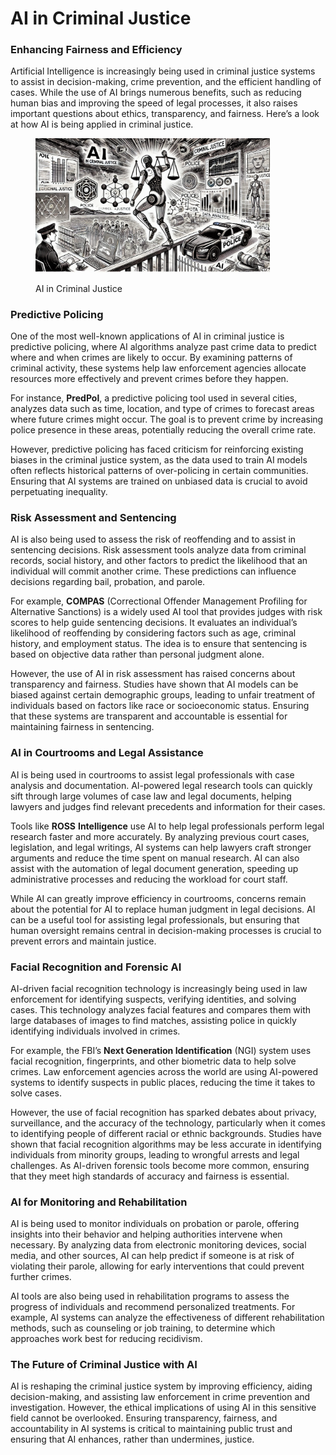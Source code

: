 # AI in Criminal Justice

### Enhancing Fairness and Efficiency

Artificial Intelligence is increasingly being used in criminal justice systems to assist in decision-making, crime prevention, and the efficient handling of cases. While the use of AI brings numerous benefits, such as reducing human bias and improving the speed of legal processes, it also raises important questions about ethics, transparency, and fairness. Here’s a look at how AI is being applied in criminal justice.

<div align="left">

<figure><img src="../../.gitbook/assets/image (2) (1) (1).png" alt="" width="375"><figcaption><p>AI in Criminal Justice</p></figcaption></figure>

</div>

### Predictive Policing

One of the most well-known applications of AI in criminal justice is predictive policing, where AI algorithms analyze past crime data to predict where and when crimes are likely to occur. By examining patterns of criminal activity, these systems help law enforcement agencies allocate resources more effectively and prevent crimes before they happen.

For instance, **PredPol**, a predictive policing tool used in several cities, analyzes data such as time, location, and type of crimes to forecast areas where future crimes might occur. The goal is to prevent crime by increasing police presence in these areas, potentially reducing the overall crime rate.

However, predictive policing has faced criticism for reinforcing existing biases in the criminal justice system, as the data used to train AI models often reflects historical patterns of over-policing in certain communities. Ensuring that AI systems are trained on unbiased data is crucial to avoid perpetuating inequality.

### Risk Assessment and Sentencing

AI is also being used to assess the risk of reoffending and to assist in sentencing decisions. Risk assessment tools analyze data from criminal records, social history, and other factors to predict the likelihood that an individual will commit another crime. These predictions can influence decisions regarding bail, probation, and parole.

For example, **COMPAS** (Correctional Offender Management Profiling for Alternative Sanctions) is a widely used AI tool that provides judges with risk scores to help guide sentencing decisions. It evaluates an individual’s likelihood of reoffending by considering factors such as age, criminal history, and employment status. The idea is to ensure that sentencing is based on objective data rather than personal judgment alone.

However, the use of AI in risk assessment has raised concerns about transparency and fairness. Studies have shown that AI models can be biased against certain demographic groups, leading to unfair treatment of individuals based on factors like race or socioeconomic status. Ensuring that these systems are transparent and accountable is essential for maintaining fairness in sentencing.

### AI in Courtrooms and Legal Assistance

AI is being used in courtrooms to assist legal professionals with case analysis and documentation. AI-powered legal research tools can quickly sift through large volumes of case law and legal documents, helping lawyers and judges find relevant precedents and information for their cases.

Tools like **ROSS** **Intelligence** use AI to help legal professionals perform legal research faster and more accurately. By analyzing previous court cases, legislation, and legal writings, AI systems can help lawyers craft stronger arguments and reduce the time spent on manual research. AI can also assist with the automation of legal document generation, speeding up administrative processes and reducing the workload for court staff.

While AI can greatly improve efficiency in courtrooms, concerns remain about the potential for AI to replace human judgment in legal decisions. AI can be a useful tool for assisting legal professionals, but ensuring that human oversight remains central in decision-making processes is crucial to prevent errors and maintain justice.

### Facial Recognition and Forensic AI

AI-driven facial recognition technology is increasingly being used in law enforcement for identifying suspects, verifying identities, and solving cases. This technology analyzes facial features and compares them with large databases of images to find matches, assisting police in quickly identifying individuals involved in crimes.

For example, the FBI’s **Next Generation Identification** (NGI) system uses facial recognition, fingerprints, and other biometric data to help solve crimes. Law enforcement agencies across the world are using AI-powered systems to identify suspects in public places, reducing the time it takes to solve cases.

However, the use of facial recognition has sparked debates about privacy, surveillance, and the accuracy of the technology, particularly when it comes to identifying people of different racial or ethnic backgrounds. Studies have shown that facial recognition algorithms may be less accurate in identifying individuals from minority groups, leading to wrongful arrests and legal challenges. As AI-driven forensic tools become more common, ensuring that they meet high standards of accuracy and fairness is essential.

### AI for Monitoring and Rehabilitation

AI is being used to monitor individuals on probation or parole, offering insights into their behavior and helping authorities intervene when necessary. By analyzing data from electronic monitoring devices, social media, and other sources, AI can help predict if someone is at risk of violating their parole, allowing for early interventions that could prevent further crimes.

AI tools are also being used in rehabilitation programs to assess the progress of individuals and recommend personalized treatments. For example, AI systems can analyze the effectiveness of different rehabilitation methods, such as counseling or job training, to determine which approaches work best for reducing recidivism.

### The Future of Criminal Justice with AI

AI is reshaping the criminal justice system by improving efficiency, aiding decision-making, and assisting law enforcement in crime prevention and investigation. However, the ethical implications of using AI in this sensitive field cannot be overlooked. Ensuring transparency, fairness, and accountability in AI systems is critical to maintaining public trust and ensuring that AI enhances, rather than undermines, justice.
